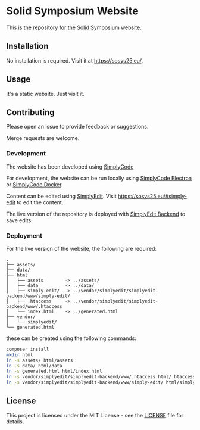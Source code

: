 # Solid Symposium Website

This is the repository for the Solid Symposium website.

## Installation

No installation is required. Visit it at https://sosys25.eu/.

## Usage

It's a static website. Just visit it.

## Contributing

Please open an issue to provide feedback or suggestions.

Merge requests are welcome.

### Development

The website has been developed using [SimplyCode][1]

For development, the website can be run locally using [SimplyCode Electron][2] or [SimplyCode Docker][3].

Content can be edited using [SimplyEdit][4]. Visit https://sosys25.eu/#simply-edit to edit the content.

The live version of the repository is deployed with [SimplyEdit Backend][5] to save edits.

### Deployment

For the live version of the website, the following are required:

```tree
.
├── assets/
├── data/
├── html
│   ├── assets        -> ../assets/
│   ├── data          -> ../data/
│   ├── simply-edit/  -> ../vendor/simplyedit/simplyedit-backend/www/simply-edit/
│   ├── .htaccess     -> ../vendor/simplyedit/simplyedit-backend/www/.htaccess
│   └── index.html    -> ../generated.html
├── vendor/
│   └── simplyedit/
└── generated.html
```

these can be created using the following commands:
```sh
composer install
mkdir html
ln -s assets/ html/assets
ln -s data/ html/data
ln -s generated.html html/index.html
ln -s vendor/simplyedit/simplyedit-backend/www/.htaccess html/.htaccess
ln -s vendor/simplyedit/simplyedit-backend/www/simply-edit/ html/simply-edit
```

## License

This project is licensed under the MIT License - see the [LICENSE](LICENSE) file for details.

[1]: https://github.com/SimplyEdit/simplycode
[2]: https://github.com/SimplyEdit/simplycode-electron
[3]: https://github.com/SimplyEdit/simplycode-docker
[4]: https://simplyedit.io/
[5]: https://github.com/SimplyEdit/simplyedit-backend
